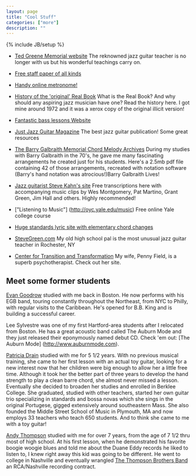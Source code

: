 ```yaml
---
layout: page
title: "Cool Stuff"
categories: ["more"]
description: ""
---
```

{% include JB/setup %}

* [Ted Greene Memorial website](http://www.tedgreene.com/default.asp) The reknowned jazz guitar teacher is no longer with us but his wonderful teachings carry on.

* [Free staff paper of all kinds](http://people.virginia.edu/~pdr4h/musicpaper/)

* [Handy online metronome!](http://www.metronomeonline.com/)

* [History of the 'original' Real Book](http://en.wikipedia.org/wiki/Real_Book) What is the Real Book? And why should any aspiring jazz musician have one? Read the history here. I got mine around 1972 and it was a xerox copy of the original illicit version!

* [Fantastic bass lessons Website](http://www.instituteofbass.com/)

* [Just Jazz Guitar Magazine](http://www.justjazzguitar.com/) The best jazz guitar publication! Some great resources

* [The Barry Galbraith Memorial Chord Melody Archives](http://www.wildestdreams.com/pages/barrycharts.pdf) During my studies with Barry Galbraith in the 70's, he gave me many fascinating arrangements he created just for his students. Here's a 2.5mb pdf file containing 42 of those arrangements, recreated with notation software (Barry's hand notation was atrocious!)Barry Galbraith Lives!

* [Jazz guitarist Steve Kahn's site](http://stevekhan.com/korner1.htm) Free transcriptions here with accompanying music clips by Wes Montgomery, Pat Martino, Grant Green, Jim Hall and others. Highly recommended!

* ["Listening to Music"] (http://oyc.yale.edu/music) Free online Yale college course

* [Huge standards lyric site with elementary chord changes](http://www.theguitarguy.com/songs.htm)

* [SteveGreen.com](http://stevegreene.com/) My old high school pal is the most unusual jazz guitar teacher in Rochester, NY

* [Center for Transition and Transformation](http://www.pfield.com/) My wife, Penny Field, is a superb psychotherapist. Check out her site.

## Meet some former students

[Evan Goodrow](http://www.evangoodrow.com) studied with me back in Boston. He now performs with his EGB band, touring constantly throughout the Northeast, from NYC to Philly, with regular visits to the Caribbean. He's opened for B.B. King and is building a successful career.

Lee Sylvestre was one of my first Hartford-area students after I relocated from Boston. He has a great acoustic band called The Auburn Mode and they just released their eponymously named debut CD. Check 'em out: [The Auburn Mode] (http://www.auburnmode.com).
 
 [Patricia Drain](http://www.middlestreetmusic.com/pat_drain.html) studied with me for 5 1/2 years. With no previous musical training, she came to her first lesson with an actual toy guitar, looking for a new interest now that her children were big enough to allow her a little free time. Although it took her the better part of three years to develop the hand strength to play a clean barre chord, she almost never missed a lesson. Eventually she decided to broaden her studies and enrolled in Berklee College. She graduated, studied with other teachers, started her own guitar trio specializing in standards and bossa novas which she sings in the original Portugese, gigged extensively around southeastern Mass. She also founded the Middle Street School of Music in Plymouth, MA and now employs 33 teachers who teach 650 students. And to think she came to me with a toy guitar!

[
Andy Thompson](http://www.countrystandardtime.com/d/article.asp?xid=801) studied with me for over 7 years, from the age of 7 1/2 thru most of high school. At his first lesson, when he demonstrated his favorite boogie woogie blues and told me about the Duane Eddy records he liked to listen to, I knew right away this kid was going to be different. He went to college in Nashville and eventually wrangled [The Thompson Brothers Band](http://www.countrystandardtime.com/d/article.asp?xid=802) an RCA/Nashville recording contract.
